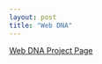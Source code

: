 ```yaml
---
layout: post
title: "Web DNA"
---
```


[Web DNA Project Page](http://capstone.csce.uark.edu/?page_id=5817)   
